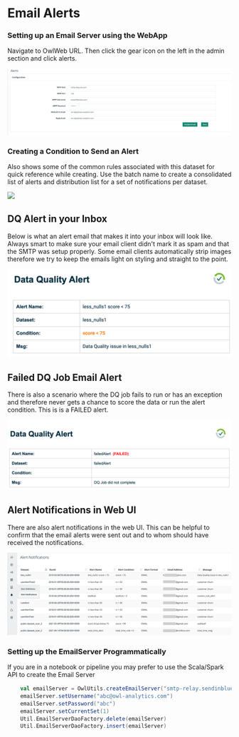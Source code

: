 # Email Alerts

### Setting up an Email Server using the WebApp

Navigate to OwlWeb URL. Then click the gear icon on the left in the admin section and click alerts.

![](../.gitbook/assets/dq-alert-email-server.png)

### Creating a Condition to Send an Alert

Also shows some of the common rules associated with this dataset for quick reference while creating. Use the batch name to create a consolidated list of alerts and distribution list for a set of notifications per dataset.

![](<../.gitbook/assets/Screen Recording 2022-03-21 at 4.40.31 PM (1).gif>)

## DQ Alert in your Inbox

Below is what an alert email that makes it into your inbox will look like. Always smart to make sure your email client didn't mark it as spam and that the SMTP was setup properly. Some email clients automatically strip images therefore we try to keep the emails light on styling and straight to the point.

![](<../.gitbook/assets/Screen Shot 2021-08-11 at 9.46.48 PM.png>)

## Failed DQ Job Email Alert

There is also a scenario where the DQ job fails to run or has an exception and therefore never gets a chance to score the data or run the alert condition. This is is a FAILED alert.

![](<../.gitbook/assets/Screen Shot 2021-08-25 at 10.07.43 AM.png>)

## Alert Notifications in Web UI

There are also alert notifications in the web UI. This can be helpful to confirm that the email alerts were sent out and to whom should have received the notifications.

![](<../.gitbook/assets/Screen Shot 2021-08-12 at 8.03.07 AM.png>)

### Setting up the EmailServer Programmatically

If you are in a notebook or pipeline you may prefer to use the Scala/Spark API to create the Email Server

```scala
    val emailServer = OwlUtils.createEmailServer("smtp-relay.sendinblue.com", 587)
    emailServer.setUsername("abc@owl-analytics.com")
    emailServer.setPassword("abc")
    emailServer.setCurrentSet(1)
    Util.EmailServerDaoFactory.delete(emailServer)
    Util.EmailServerDaoFactory.insert(emailServer)
```

